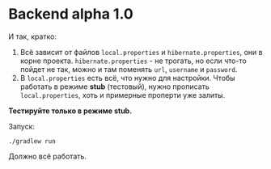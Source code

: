 # Backend alpha 1.0

И так, кратко:

1. Всё зависит от файлов ```local.properties``` и ```hibernate.properties```, 
они в корне проекта. ```hibernate.properties``` - не трогать, но если что-то 
пойдет не так, можно и там поменять ```url```, ```username``` и ```password```.
2. В ```local.properties``` есть всё, что нужно для настройки. Чтобы работать 
в режиме **stub** (тестовый), нужно прописать ``````local.properties``````, 
хоть и примерные проперти уже залиты.

**Тестируйте только в режиме stub.**

Запуск: 
    
```./gradlew run```


Должно всё работать.